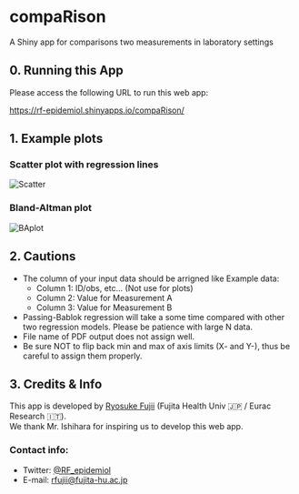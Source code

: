 # compaRison

A Shiny app for comparisons two measurements in laboratory settings

## 0. Running this App
Please access the following URL to run this web app:

https://rf-epidemiol.shinyapps.io/compaRison/

## 1. Example plots
### Scatter plot with regression lines
![Scatter](https://user-images.githubusercontent.com/19466700/181629603-15d7bca5-a496-4ff2-a6eb-802aa594fe8d.png)

### Bland-Altman plot
![BAplot](https://user-images.githubusercontent.com/19466700/181629622-d4f44de5-1590-402f-be9a-a6ac603d6804.png)

## 2. Cautions
- The column of your input data should be arrigned like Example data:
    - Column 1: ID/obs, etc... (Not use for plots)
    - Column 2: Value for Measurement A
    - Column 3: Value for Measurement B
- Passing-Bablok regression will take a some time compared with other two regression models. Please be patience with large N data.
- File name of PDF output does not assign well.
- Be sure NOT to flip back min and max of axis limits (X- and Y-), thus be careful to assign them properly.

## 3. Credits & Info
This app is developed by <a href="https://scholar.google.com/citations?user=IFFZUGcAAAAJ&hl=en">Ryosuke Fujii</a> (Fujita Health Univ 🇯🇵 / Eurac Research 🇮🇹). <br>
We thank Mr. Ishihara for inspiring us to develop this web app.

### Contact info:
- Twitter: <a href="https://twitter.com/RF_epidemiol">@RF_epidemiol</a><br>
- E-mail: <a href="mailto:rfujii@fujita-hu.ac.jp;">rfujii@fujita-hu.ac.jp</a><br>
